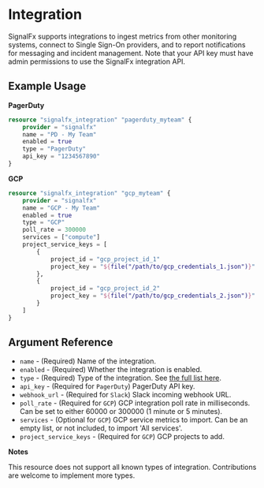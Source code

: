 # Integration

SignalFx supports integrations to ingest metrics from other monitoring systems, connect to Single Sign-On providers, and to report notifications for messaging and incident management. Note that your API key must have admin permissions to use the SignalFx integration API.

## Example Usage

**PagerDuty**
```terraform
resource "signalfx_integration" "pagerduty_myteam" {
    provider = "signalfx"
    name = "PD - My Team"
    enabled = true
    type = "PagerDuty"
    api_key = "1234567890"
}
```

**GCP**
```terraform
resource "signalfx_integration" "gcp_myteam" {
    provider = "signalfx"
    name = "GCP - My Team"
    enabled = true
    type = "GCP"
    poll_rate = 300000
    services = ["compute"]
    project_service_keys = [
        {
            project_id = "gcp_project_id_1"
            project_key = "${file("/path/to/gcp_credentials_1.json")}"
        },
        {
            project_id = "gcp_project_id_2"
            project_key = "${file("/path/to/gcp_credentials_2.json")}"
        }
    ]
}
```

## Argument Reference

* `name` - (Required) Name of the integration.
* `enabled` - (Required) Whether the integration is enabled.
* `type` - (Required) Type of the integration. See [the full list here](https://developers.signalfx.com/integrations_reference.html).
* `api_key` - (Required for `PagerDuty`) PagerDuty API key.
* `webhook_url` - (Required for `Slack`) Slack incoming webhook URL.
* `poll_rate` - (Required for `GCP`) GCP integration poll rate in milliseconds. Can be set to either 60000 or 300000 (1 minute or 5 minutes).
* `services` - (Optional for `GCP`) GCP service metrics to import. Can be an empty list, or not included, to import 'All services'.
* `project_service_keys` - (Required for `GCP`) GCP projects to add.

**Notes**

This resource does not support all known types of integration. Contributions are welcome to implement more types.
